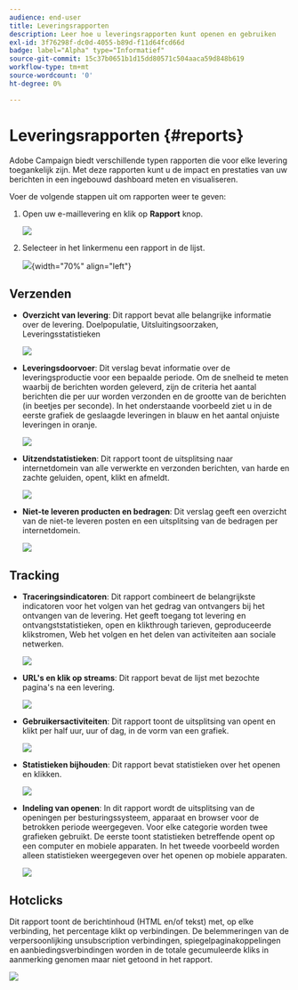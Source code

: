 ```yaml
---
audience: end-user
title: Leveringsrapporten
description: Leer hoe u leveringsrapporten kunt openen en gebruiken
exl-id: 3f76298f-dc0d-4055-b89d-f11d64fcd66d
badge: label="Alpha" type="Informatief"
source-git-commit: 15c37b0651b1d15dd80571c504aaca59d848b619
workflow-type: tm+mt
source-wordcount: '0'
ht-degree: 0%

---
```


# Leveringsrapporten {#reports}


Adobe Campaign biedt verschillende typen rapporten die voor elke levering toegankelijk zijn. Met deze rapporten kunt u de impact en prestaties van uw berichten in een ingebouwd dashboard meten en visualiseren.

Voer de volgende stappen uit om rapporten weer te geven:

1. Open uw e-maillevering en klik op **Rapport** knop.

   ![](assets/reporting.png)

1. Selecteer in het linkermenu een rapport in de lijst.

   ![](assets/reporting2.png){width="70%" align="left"}

## Verzenden

* **Overzicht van levering**: Dit rapport bevat alle belangrijke informatie over de levering. Doelpopulatie, Uitsluitingsoorzaken, Leveringsstatistieken

   ![](assets/reporting3.png)

* **Leveringsdoorvoer**: Dit verslag bevat informatie over de leveringsproductie voor een bepaalde periode. Om de snelheid te meten waarbij de berichten worden geleverd, zijn de criteria het aantal berichten die per uur worden verzonden en de grootte van de berichten (in beetjes per seconde). In het onderstaande voorbeeld ziet u in de eerste grafiek de geslaagde leveringen in blauw en het aantal onjuiste leveringen in oranje.

   ![](assets/reporting3bis.png)

* **Uitzendstatistieken**: Dit rapport toont de uitsplitsing naar internetdomein van alle verwerkte en verzonden berichten, van harde en zachte geluiden, opent, klikt en afmeldt.

   ![](assets/reporting4.png)

* **Niet-te leveren producten en bedragen**: Dit verslag geeft een overzicht van de niet-te leveren posten en een uitsplitsing van de bedragen per internetdomein.

   ![](assets/reporting5.png)

## Tracking

* **Traceringsindicatoren**: Dit rapport combineert de belangrijkste indicatoren voor het volgen van het gedrag van ontvangers bij het ontvangen van de levering. Het geeft toegang tot levering en ontvangststatistieken, open en klikthrough tarieven, geproduceerde klikstromen, Web het volgen en het delen van activiteiten aan sociale netwerken.

   ![](assets/reporting6.png)

* **URL&#39;s en klik op streams**: Dit rapport bevat de lijst met bezochte pagina&#39;s na een levering.

   ![](assets/reporting7.png)

* **Gebruikersactiviteiten**: Dit rapport toont de uitsplitsing van opent en klikt per half uur, uur of dag, in de vorm van een grafiek.

   ![](assets/reporting8.png)

* **Statistieken bijhouden**: Dit rapport bevat statistieken over het openen en klikken.

   ![](assets/reporting9.png)

* **Indeling van openen**: In dit rapport wordt de uitsplitsing van de openingen per besturingssysteem, apparaat en browser voor de betrokken periode weergegeven. Voor elke categorie worden twee grafieken gebruikt. De eerste toont statistieken betreffende opent op een computer en mobiele apparaten. In het tweede voorbeeld worden alleen statistieken weergegeven over het openen op mobiele apparaten.

   ![](assets/reporting10.png)

## Hotclicks

Dit rapport toont de berichtinhoud (HTML en/of tekst) met, op elke verbinding, het percentage klikt op verbindingen. De belemmeringen van de verpersoonlijking unsubscription verbindingen, spiegelpaginakoppelingen en aanbiedingsverbindingen worden in de totale gecumuleerde kliks in aanmerking genomen maar niet getoond in het rapport.

![](assets/reporting11.png)
